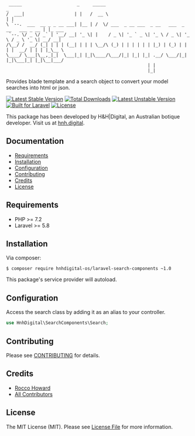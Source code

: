 ```
 _____                     _     _____                                              _       
/  ___|                   | |   /  __ \                                            | |      
\ `--.  ___  __ _ _ __ ___| |__ | /  \/ ___  _ __ ___  _ __   ___  _ __   ___ _ __ | |_ ___ 
 `--. \/ _ \/ _` | '__/ __| '_ \| |    / _ \| '_ ` _ \| '_ \ / _ \| '_ \ / _ \ '_ \| __/ __|
/\__/ /  __/ (_| | | | (__| | | | \__/\ (_) | | | | | | |_) | (_) | | | |  __/ | | | |_\__ \
\____/ \___|\__,_|_|  \___|_| |_|\____/\___/|_| |_| |_| .__/ \___/|_| |_|\___|_| |_|\__|___/
                                                      | |                                   
                                                      |_|                                   
```

Provides blade template and a search object to convert your model searches into html or json.

[![Latest Stable Version](https://poser.pugx.org/hnhdigital-os/laravel-search-components/v/stable.svg)](https://packagist.org/packages/hnhdigital-os/laravel-search-components) [![Total Downloads](https://poser.pugx.org/hnhdigital-os/laravel-search-components/downloads.svg)](https://packagist.org/packages/hnhdigital-os/laravel-search-components) [![Latest Unstable Version](https://poser.pugx.org/hnhdigital-os/laravel-search-components/v/unstable.svg)](https://packagist.org/packages/hnhdigital-os/laravel-search-components) [![Built for Laravel](https://img.shields.io/badge/Built_for-Laravel-green.svg)](https://laravel.com/) [![License](https://poser.pugx.org/hnhdigital-os/laravel-search-components/license.svg)](https://packagist.org/packages/hnhdigital-os/laravel-search-components)

This package has been developed by H&H|Digital, an Australian botique developer. Visit us at [hnh.digital](http://hnh.digital).

## Documentation

* [Requirements](#requirements)
* [Installation](#install)
* [Configuration](#configuration)
* [Contributing](#contributing)
* [Credits](#credits)
* [License](#license)

## Requirements

* PHP >= 7.2
* Laravel >= 5.8

## Installation

Via composer:

`$ composer require hnhdigital-os/laravel-search-components ~1.0`

This package's service provider will autoload.

## Configuration

Access the search class by adding it as an alias to your controller.

```php
use HnhDigital\SearchComponents\Search;
```

## Contributing

Please see [CONTRIBUTING](https://github.com/hnhdigital-os/laravel-search-components/blob/master/CONTRIBUTING.md) for details.

## Credits

* [Rocco Howard](https://github.com/RoccoHoward)
* [All Contributors](https://github.com/hnhdigital-os/laravel-search-components/contributors)

## License

The MIT License (MIT). Please see [License File](https://github.com/hnhdigital-os/laravel-search-components/blob/master/LICENSE) for more information.
